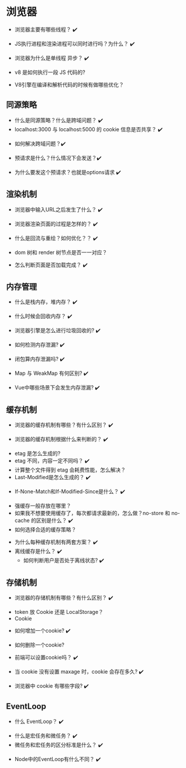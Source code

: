 # 浏览器
- 浏览器主要有哪些线程？ :heavy_check_mark:
<!-- UI渲染线程
JS引擎线程
事件触发线程 -->
- JS执行进程和渲染进程可以同时进行吗？为什么？ :heavy_check_mark:
<!-- 不可以，因为 JS 太灵活了，它可以去获取 DOM 中的诸如坐标等信息。 如果两者同时执行，就有可能发生冲突，比如我先获取了某一个 DOM 节点的 x 坐标，下一时刻坐标变了。 JS 又用这个“旧的”坐标进行计算然后赋值给 DOM，冲突便发生了 -->
- 浏览器为什么是单线程 异步？ :heavy_check_mark:
<!-- 多线程会冲突，比如上面那个问题
同步会阻塞后面的代码 -->
- v8 是如何执行一段 JS 代码的?
<!-- https://q.shanyue.tech/fe/js/449.html#%E5%8F%82%E8%80%83%E5%87%A0%E7%AF%87%E6%96%87%E7%AB%A0 -->
- V8引擎在编译和解析代码的时候有做哪些优化？
<!-- 1.下载某一部分js文件的时候 解析另一部分js文件
2.源码翻译成字节码后，对多个页面共用的字节码进行缓存
3.懒解析，函数用到了才解析 -->
## 同源策略
- 什么是同源策略？什么是跨域问题？ :heavy_check_mark:
  <!-- 协议，域名，端口要一致 -->
- localhost:3000 与 localhost:5000 的 cookie 信息是否共享？ :heavy_check_mark:
<!-- https://q.shanyue.tech/fe/html/127.html -->
<!-- 不共享，cookie不能跨域共享 -->
- 如何解决跨域问题？:heavy_check_mark:
<!-- 前端：JSONP
后端配置头部 -->
- 预请求是什么？什么情况下会发送？:heavy_check_mark:
<!-- https://zhuanlan.zhihu.com/p/57080609 -->
<!-- https://cloud.tencent.com/developer/article/1046663 -->
<!-- 在跨域的时候允许的方法：GET POST HEAD，其它方法会发预请求 -->
- 为什么要发这个预请求？也就是options请求 :heavy_check_mark:
<!-- 就是去看一下服务器支持哪些方法
丢一个options请求过去，然后看返回的响应头里的Access-Control-Allow-Methods里支持哪些方法 -->
## 渲染机制
- 浏览器中输入URL之后发生了什么？ :heavy_check_mark:
<!-- https://juejin.cn/post/6844903682455109640#heading-84 -->
<!-- http://fex.baidu.com/blog/2014/05/what-happen/ -->
<!-- 有道云笔记 -->
- 浏览器渲染页面的过程是怎样的？ :heavy_check_mark:
<!-- 有道云笔记 -->
- 什么是回流与重绘？如何优化？？ :heavy_check_mark:
<!-- https://juejin.cn/post/6844903682455109640#heading-45 -->
<!-- 回流(reflow)：元素的布局发生变化，需要重新渲染
重绘(repaint)：元素的外观发生变化，布局不变，只需要重新渲染该元素
回流必定会发生重绘，重绘不一定会引发回流。回流所需的成本比重绘高的多 -->
- dom 树和 render 树节点是否一一对应？
<!-- https://blog.csdn.net/xjt1988xjt/article/details/7955727 -->
<!-- 不是 -->
- 怎么判断页面是否加载完成？ :heavy_check_mark:
<!-- https://juejin.cn/post/6844903682455109640#heading-30 -->
<!-- DOMContentLoaded 事件触发代表初始的 HTML 被完全加载和解析，
不需要等待 CSS，JS，图片加载
Load 事件触发代表页面中的 DOM，CSS，JS，图片已经全部加载完毕 -->


## 内存管理

- 什么是栈内存，堆内存？ :heavy_check_mark:
<!-- 堆和栈的概念存在于数据结构中和操作系统内存中。
在数据结构中，栈中数据的存取方式为先进后出。而堆是一个优先队列，是按优先级来进行排序的，优先级可以按照大小来规定。完全
二叉树是堆的一种实现方式。
在操作系统中，内存被分为栈区和堆区。
栈区内存由编译器自动分配释放，存放函数的参数值，局部变量的值等。其操作方式类似于数据结构中的栈。
堆区内存一般由程序员分配释放，若程序员不释放，程序结束时可能由垃圾回收机制回收。 -->
- 什么时候会回收内存？ :heavy_check_mark:
<!-- 检测到没用的时候就会释放内存
基本数据放栈内存,引用数据放堆内存
栈内存会定期自动清理 -->
- 浏览器引擎是怎么进行垃圾回收的? :heavy_check_mark:
<!-- https://hejialianghe.gitee.io/jsadvanced/function.html#_2-1-2-%E5%9E%83%E5%9C%BE%E5%9B%9E%E6%94%B6 -->
<!-- https://hejialianghe.gitee.io/jsadvanced/function.html#_2-1-3-v8-%E5%86%85%E5%AD%98%E7%AE%A1%E7%90%86%E6%9C%BA%E5%88%B6 -->
<!-- 有道云 -->
- 如何检测内存泄漏? :heavy_check_mark:
<!-- 有道云 -->
- 闭包算内存泄漏吗? :heavy_check_mark:
<!-- 闭包状态下变量不会被自动回收,但是这是用户故意的,所以严格说不算内存泄漏 -->
- Map 与 WeakMap 有何区别? :heavy_check_mark:
<!-- https://q.shanyue.tech/fe/js/542.html -->
<!-- WeakMap的key只能是对象，他是弱引用，意思是如果有对象被他使用了，可以无视他，回收掉
因为他的成员随时会被回收，所以也不能用来遍历
应用场景：储存 DOM 节点，而不用担心这些节点从文档移除时，会引发内存泄漏 -->
- Vue中哪些场景下会发生内存泄漏? :heavy_check_mark:
<!-- 有道云 -->

## 缓存机制

- 浏览器的缓存机制有哪些？有什么区别？ :heavy_check_mark:
<!-- 强制缓存（根据时间判断）
  Expires：规定一个固定的时间过期，比如12:00
  Cache-Control：比如规定5分钟后过期
  Expires和Cache-Control的区别：
    没什么区别
    只不过Expires是http1.0的产物，Cache-Control是http1.1的产物
    两者同时存在的话，Cache-Control优先级高于Expires
    Expires设定的是固定时间，这个在客户端可以改的
协商缓存（根据内容判断）
  ETag：ETag是唯一标识，内容有更改就有变动
  Last-Modified：是上次修改时间
  ETag和Last-Modified区别：
    ETag比Last-Modified精确，因为Last-Modified只是精确到秒
    ETag优先级高于Last-Modified
缓存过程：
  先判断强制缓存，再判断协商缓存（协商缓存命中返回304） -->
  - 浏览器的缓存机制根据什么来判断的？ :heavy_check_mark:
  <!-- 根据HTTP报文的缓存标识来判断 -->
  - etag 是怎么生成的?
  - etag 不同，内容一定不同吗？ :heavy_check_mark:
    <!-- https://blog.csdn.net/weixin_45714179/article/details/103526711 -->
    <!-- 不一定，由服务器中 ETag 的生成算法决定
    比如 nginx 中的 etag 由 last_modified 与 content_length 组成，而 last_modified 又由 mtime 组成
    当编辑文件却未更改文件内容时，mtime 也会改变，此时 etag 改变，但是文件内容没有更改 -->
  - 计算整个文件得到 etag 会耗费性能，怎么解决？
  - Last-Modified是怎么生成的？ :heavy_check_mark:
  <!-- https://blog.csdn.net/weixin_45714179/article/details/103526711 -->
  <!-- 根据mtime,也就是文件内容改变的时间戳 -->
  - If-None-Match和If-Modified-Since是什么？ :heavy_check_mark:
  <!-- https://blog.csdn.net/shadow_zed/article/details/82534283 -->
  <!-- etag和If-None-Match搭配
  Last-Modified和If-Modified-Since匹配 -->
  - 强缓存一般存放在哪里？
  - 如果我不想要使用缓存了，每次都请求最新的，怎么做？no-store 和 no-cache 的区别是什么？ :heavy_check_mark:
    <!-- https://blog.csdn.net/qq_30422457/article/details/81272542 -->
    <!-- no-cache：不使用本地缓存。需要使用协商缓存，先与服务器确认返回的响应是否被更改，如果之前的响应中存在ETag，那么请求的时候会与服务端验证，如果资源未被更改，则可以避免重新下载。
    no-store：直接禁止游览器缓存数据，每次用户请求该资源，都会向服务器发送一个请求，每次都会下载完整的资源。
    也就是说no cache是要通过服务器验证一下能不能使用本地缓存，而no store是直接不使用缓存 -->
  - 如何选择合适的缓存策略？
  <!-- https://juejin.cn/post/6844903682455109640#heading-37 -->
- 为什么每种缓存机制有两套方案？ :heavy_check_mark:
  <!-- 1.历史原因
  2.辅助，比如etag和lastModify -->
- 离线缓存是什么？ :heavy_check_mark:
  <!-- service workers -->
  - 如何判断用户是否处于离线状态? :heavy_check_mark:
  <!-- navigator.onLine,可以返回用户在线状态,但是不准确,断网很久才返回false
  navigator.connection.downlink返回的是用户带宽,比如10就是10M的带宽,不能拿到实际网速
  所以做法是模拟发送一个请求,看这个请求返回的时间,判断网速,如果低于某个阈值就判定为离线 -->

## 存储机制

- 浏览器的存储机制有哪些？有什么区别？ :heavy_check_mark:
<!-- 有道云 -->
<!-- cookie
session storage
local storage
indexDB
区别：
  过期时间
  存储大小
  是否会带入header中
  应用场景 -->
- token 放 Cookie 还是 LocalStorage？
- Cookie
<!-- 有道云 -->
  - 如何增加一个cookie? :heavy_check_mark:
  <!-- 服务端在报文上写个set-cookie来写入
  浏览器通过document.cookie获取 -->
  - 如何删除一个cookie?
  <!-- https://q.shanyue.tech/fe/dom/162.html -->
  - 前端可以设置cookie吗？ :heavy_check_mark:
  <!-- 可以，但是无法设置HttpOnly选项 -->
  - 当 cookie 没有设置 maxage 时，cookie 会存在多久? :heavy_check_mark:
  <!-- 不设置 max-age 和 expires，此 cookie 就是会话级别的，浏览器关闭就没了 -->
  - 浏览器中 cookie 有哪些字段? :heavy_check_mark:
  <!-- https://q.shanyue.tech/fe/dom/560.html -->

## EventLoop
- 什么 EventLoop？ :heavy_check_mark:
<!-- JS是单线程的，有一个主线程，有一个异步任务队列，队列里面又分为微任务和宏任务 -->
- 什么是宏任务和微任务？ :heavy_check_mark:
  <!-- 执行顺序：同步任务 - 微任务 - DOM渲染 - 宏任务
  微任务：promise.then / nextTick
  宏任务：setTimeout / setInterval -->
- 微任务和宏任务的区分标准是什么？ :heavy_check_mark:
<!-- 微任务在渲染之前执行，宏任务在渲染之后执行 -->
- Node中的EventLoop有什么不同？ :heavy_check_mark:
<!-- 有道云 -->